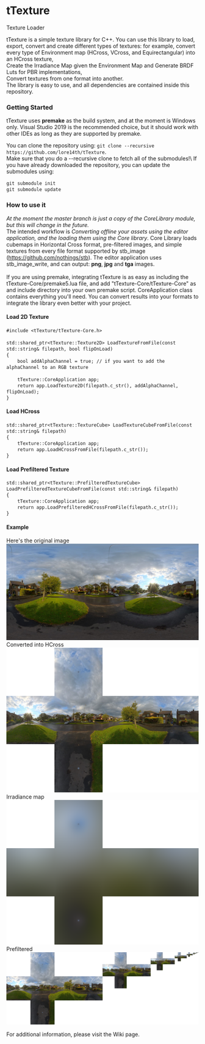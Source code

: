 # tTexture
Texture Loader

tTexture is a simple texture library for C++. You can use this library to load, export, convert and create different  types of textures:
for example, convert every type of Environment map (HCross, VCross, and Equirectangular) into an HCross texture,\
Create the Irradiance Map given the Environment Map and Generate BRDF Luts for PBR implementations,\
Convert textures from one format into another.\
The library is easy to use, and all dependencies are contained  inside this repository.

### Getting Started
tTexture uses __premake__ as the build system, and at the moment is Windows only. Visual Studio 2019 is the recommended  choice, but it should work with other IDEs as long as they are supported by premake.

You can clone the repository using:
```git clone --recursive https://github.com/lore14th/tTexture```.\
Make sure that you do a --recursive clone to fetch all of the submodules!\\
If you have already downloaded the repository, you can update the submodules using:
```
git submodule init
git submodule update
```

### How to use it
_At the moment the master branch is just a copy of the CoreLibrary module, but this will change in the future._\
The intended workflow is _Converting offline your assets using the editor application, and the loading them using the Core library_.
Core Library loads cubemaps in Horizontal Cross format, pre-filtered images, and simple textures from every file format supported by stb_image (https://github.com/nothings/stb).
The editor application uses stb_image_write, and can output: __png__, __jpg__ and __tga__ images.\
\
If you are using premake, integrating  tTexture is as easy as including the tTexture-Core/premake5.lua file, and add "tTexture-Core/tTexture-Core" as and include directory into your own premake script.
CoreApplication class contains everything you'll need. You can convert results into your formats to integrate the library even better with your project. 

#### Load 2D Texture
```cp
#include <tTexture/tTexture-Core.h>

std::shared_ptr<tTexture::Texture2D> LoadTextureFromFile(const std::string& filepath, bool flipOnLoad)
{
	bool addAlphaChannel = true; // if you want to add the alphaChannel to an RGB texture

	tTexture::CoreApplication app;
	return app.LoadTexture2D(filepath.c_str(), addAlphaChannel, flipOnLoad);
}
```
#### Load HCross
```cp
std::shared_ptr<tTexture::TextureCube> LoadTextureCubeFromFile(const std::string& filepath)	
{
	tTexture::CoreApplication app;
	return app.LoadHCrossFromFile(filepath.c_str());
}
```
#### Load Prefiltered Texture
```cp
std::shared_ptr<tTexture::PrefilteredTextureCube> LoadPrefilteredTextureCubeFromFile(const std::string& filepath)
{
	tTexture::CoreApplication app;
	return app.LoadPrefilteredHCrossFromFile(filepath.c_str());
}	
```

#### Example
Here's the original image
![alt text](https://github.com/lore14th/tTexture/blob/master/docs/images/OriginalEquirectangular.jpg)
\
Converted into HCross
![alt text](https://github.com/lore14th/tTexture/blob/master/docs/images/HCross.png)
\
Irradiance map
![alt text](https://github.com/lore14th/tTexture/blob/master/docs/images/Irradiance.png)
\
Prefiltered
![alt text](https://github.com/lore14th/tTexture/blob/master/docs/images/Converted.png)

For additional information, please visit the Wiki page.
